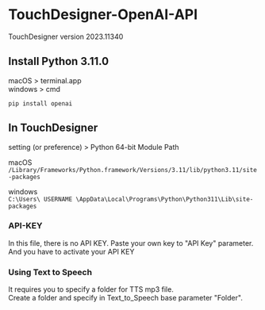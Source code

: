 # TouchDesigner-OpenAI-API

TouchDesigner version 2023.11340

## Install Python 3.11.0

macOS > terminal.app    
windows > cmd

```pip install openai```

## In TouchDesigner    
setting (or preference) > Python 64-bit Module Path

macOS    
```/Library/Frameworks/Python.framework/Versions/3.11/lib/python3.11/site-packages```    
    
windows    
```C:\Users\ USERNAME \AppData\Local\Programs\Python\Python311\Lib\site-packages```

### API-KEY
In this file, there is no API KEY. Paste your own key to "API Key" parameter.    
And you have to activate your API KEY


### Using Text to Speech    
It requires you to specify a folder for TTS mp3 file.    
Create a folder and specify in Text_to_Speech base parameter "Folder".
